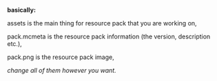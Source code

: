 **basically:**

assets is the main thing for resource pack that you are working on,

pack.mcmeta is the resource pack information (the version, description etc.),

pack.png is the resource pack image,

*change all of them however you want.*
